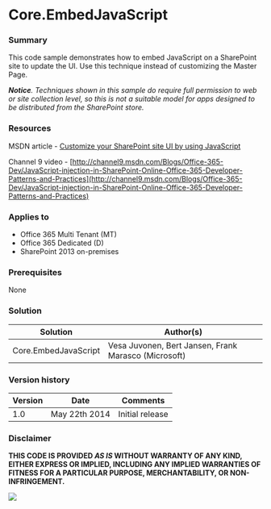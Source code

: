 # Core.EmbedJavaScript #

### Summary ###
This code sample demonstrates how to embed JavaScript on a SharePoint site to update the UI. Use this technique instead of customizing the Master Page.

***Notice**. Techniques shown in this sample do require full permission to web or site collection level, so this is not a suitable model for apps designed to be distributed from the SharePoint store.*

### Resources ###

MSDN article - [Customize your SharePoint site UI by using JavaScript](https://msdn.microsoft.com/en-us/pnp_articles/customize-your-sharepoint-site-ui-by-using-javascript)

Channel 9 video - [http://channel9.msdn.com/Blogs/Office-365-Dev/JavaScript-injection-in-SharePoint-Online-Office-365-Developer-Patterns-and-Practices](http://channel9.msdn.com/Blogs/Office-365-Dev/JavaScript-injection-in-SharePoint-Online-Office-365-Developer-Patterns-and-Practices)

### Applies to ###
-  Office 365 Multi Tenant (MT)
-  Office 365 Dedicated (D)
-  SharePoint 2013 on-premises

### Prerequisites ###
None

### Solution ###
Solution | Author(s)
---------|----------
Core.EmbedJavaScript | Vesa Juvonen, Bert Jansen, Frank Marasco (Microsoft)

### Version history ###
Version  | Date | Comments
---------| -----| --------
1.0  | May 22th 2014 | Initial release

### Disclaimer ###
**THIS CODE IS PROVIDED *AS IS* WITHOUT WARRANTY OF ANY KIND, EITHER EXPRESS OR IMPLIED, INCLUDING ANY IMPLIED WARRANTIES OF FITNESS FOR A PARTICULAR PURPOSE, MERCHANTABILITY, OR NON-INFRINGEMENT.**

    

<img src="https://telemetry.sharepointpnp.com/pnp/samples/Core.EmbedJavaScript" />